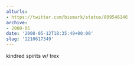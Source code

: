 ```yaml
---
alturls:
- https://twitter.com/bismark/status/809546146
archive:
- 2008-05
date: '2008-05-12T18:35:49+00:00'
slug: '1210617349'
---
```


kindred spirits w/ trex

